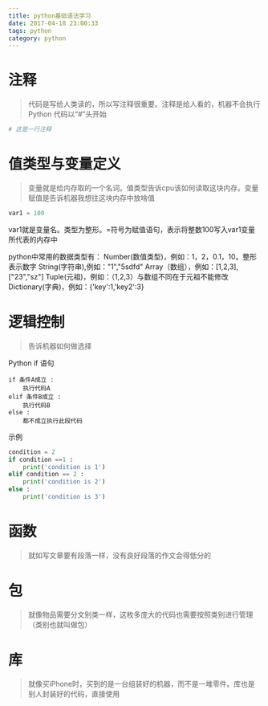 ```yaml
---
title: python基础语法学习
date: 2017-04-18 23:00:33
tags: python
category: python
---
```

# 注释
> 代码是写给人类读的，所以写注释很重要。注释是给人看的，机器不会执行
Python 代码以“#”头开始

```python
# 这是一行注释
```

# 值类型与变量定义
> 变量就是给内存取的一个名词。值类型告诉cpu该如何读取这块内存。变量赋值是告诉机器我想往这块内存中放啥值

```python
var1 = 100
```
var1就是变量名。类型为整形。=符号为赋值语句，表示将整数100写入var1变量所代表的内存中

python中常用的数据类型有：
Number(数值类型)，例如：1，2，0.1，10。整形表示数字
String(字符串),例如："1","5sdfd"
Array（数组），例如：[1,2,3],["23","sz"]
Tuple(元祖)，例如：（1,2,3）与数组不同在于元祖不能修改
Dictionary(字典)，例如：{'key':1,'key2':3}



# 逻辑控制
> 告诉机器如何做选择

Python if 语句
```
if 条件A成立 :
	执行代码A
elif 条件B成立 :
	执行代码B
else :
	都不成立执行此段代码
```
示例
```python
condition = 2
if condition ==1 :
	print('condition is 1')
elif condition == 2 :
	print('condition is 2')
else :
	print('condition is 3')
```

# 函数
> 就如写文章要有段落一样，没有良好段落的作文会得低分的

# 包
> 就像物品需要分文别类一样，这枚多庞大的代码也需要按照类别进行管理（类别也就叫做包）

# 库
> 就像买iPhone时，买到的是一台组装好的机器，而不是一堆零件。库也是别人封装好的代码，直接使用




